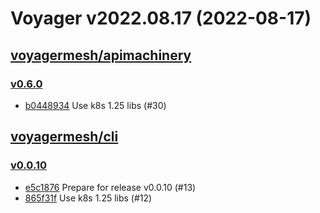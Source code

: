 # Voyager v2022.08.17 (2022-08-17)


## [voyagermesh/apimachinery](https://github.com/voyagermesh/apimachinery)

### [v0.6.0](https://github.com/voyagermesh/apimachinery/releases/tag/v0.6.0)

- [b0448934](https://github.com/voyagermesh/apimachinery/commit/b0448934) Use k8s 1.25 libs (#30)



## [voyagermesh/cli](https://github.com/voyagermesh/cli)

### [v0.0.10](https://github.com/voyagermesh/cli/releases/tag/v0.0.10)

- [e5c1876](https://github.com/voyagermesh/cli/commit/e5c1876) Prepare for release v0.0.10 (#13)
- [865f31f](https://github.com/voyagermesh/cli/commit/865f31f) Use k8s 1.25 libs (#12)



